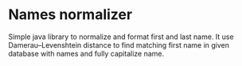 # Names normalizer

Simple java library to normalize and format first and last name. It use Damerau–Levenshtein distance to find matching first name in given database with names and fully capitalize name.